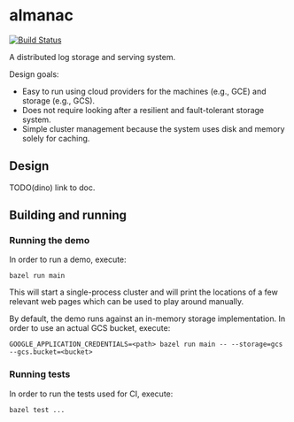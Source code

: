 # almanac

[![Build Status](https://travis-ci.org/dinowernli/almanac.svg?branch=master)](https://travis-ci.org/dinowernli/almanac)

A distributed log storage and serving system.

Design goals:
* Easy to run using cloud providers for the machines (e.g., GCE) and storage (e.g., GCS).
* Does not require looking after a resilient and fault-tolerant storage system.
* Simple cluster management because the system uses disk and memory solely for caching.

## Design

TODO(dino) link to doc.

## Building and running

### Running the demo

In order to run a demo, execute:

`bazel run main`

This will start a single-process cluster and will print the locations of a few relevant web pages which can be used to play around manually.

By default, the demo runs against an in-memory storage implementation. In order to use an actual GCS bucket, execute:

`GOOGLE_APPLICATION_CREDENTIALS=<path> bazel run main -- --storage=gcs --gcs.bucket=<bucket>`

### Running tests

In order to run the tests used for CI, execute:

`bazel test ...`


